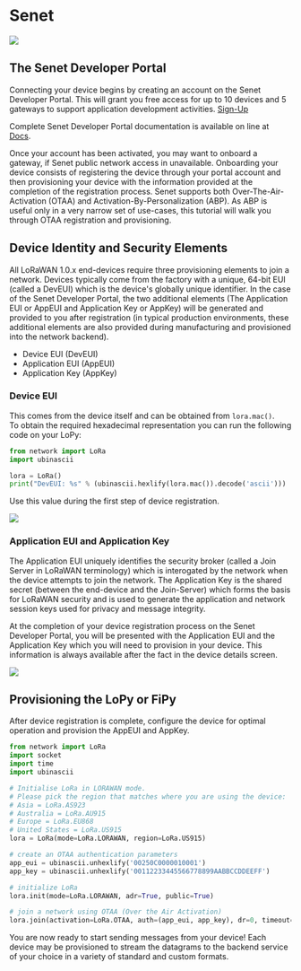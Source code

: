 # Senet

![](../../../gitbook/assets/senet-logo.png)

## The Senet Developer Portal

Connecting your device begins by creating an account on the Senet Developer Portal. This will grant you free access for up to 10 devices and 5 gateways to support application development activities. [Sign-Up](https://portal.senetco.io/)

Complete Senet Developer Portal documentation is available on line at [Docs](https://docs.senetco.io/docs).

Once your account has been activated, you may want to onboard a gateway, if Senet public network access in unavailable. Onboarding your device consists of registering the device through your portal account and then provisioning your device with the information provided at the completion of the registration process. Senet supports both Over-The-Air-Activation \(OTAA) and Activation-By-Personalization \(ABP). As ABP is useful only in a very narrow set of use-cases, this tutorial will walk you through OTAA registration and provisioning.

## Device Identity and Security Elements

All LoRaWAN 1.0.x end-devices require three provisioning elements to join a network. Devices typically come from the factory with a unique, 64-bit EUI \(called a DevEUI) which is the device's globally unique identifier. In the case of the Senet Developer Portal, the two additional elements \(The Application EUI or AppEUI and Application Key or AppKey) will be generated and provided to you after registration \(in typical production environments, these additional elements are also provided during manufacturing and provisioned into the network backend).

* Device EUI \(DevEUI)
* Application EUI \(AppEUI)
* Application Key \(AppKey)

### Device EUI

This comes from the device itself and can be obtained from `lora.mac()`.  
To obtain the required hexadecimal representation you can run the following code on your LoPy:

```python
from network import LoRa
import ubinascii

lora = LoRa()
print("DevEUI: %s" % (ubinascii.hexlify(lora.mac()).decode('ascii')))
```

Use this value during the first step of device registration.

![](../../../gitbook/assets/senet-register.png)

### Application EUI and Application Key

The Application EUI uniquely identifies the security broker \(called a Join Server in LoRaWAN terminology) which is interogated by the network when the device attempts to join the network. The Application Key is the shared secret \(between the end-device and the Join-Server) which forms the basis for LoRaWAN security and is used to generate the application and network session keys used for privacy and message integrity.

At the completion of your device registration process on the Senet Developer Portal, you will be presented with the Application EUI and the Application Key which you will need to provision in your device. This information is always available after the fact in the device details screen.

![](../../../gitbook/assets/senet-register-complete.png)

## Provisioning the LoPy or FiPy

After device registration is complete, configure the device for optimal operation and provision the AppEUI and AppKey.

```python
from network import LoRa
import socket
import time
import ubinascii

# Initialise LoRa in LORAWAN mode.
# Please pick the region that matches where you are using the device:
# Asia = LoRa.AS923
# Australia = LoRa.AU915
# Europe = LoRa.EU868
# United States = LoRa.US915
lora = LoRa(mode=LoRa.LORAWAN, region=LoRa.US915)

# create an OTAA authentication parameters
app_eui = ubinascii.unhexlify('00250C0000010001')
app_key = ubinascii.unhexlify('00112233445566778899AABBCCDDEEFF')

# initialize LoRa
lora.init(mode=LoRa.LORAWAN, adr=True, public=True)

# join a network using OTAA (Over the Air Activation)
lora.join(activation=LoRa.OTAA, auth=(app_eui, app_key), dr=0, timeout=0)
```

You are now ready to start sending messages from your device! Each device may be provisioned to stream the datagrams to the backend service of your choice in a variety of standard and custom formats.

